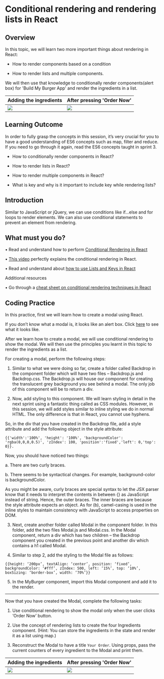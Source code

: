 ﻿# Conditional rendering and rendering lists in React

## Overview


In this topic, we will learn two more important things about rendering in React:

- How to render components based on a condition 

- How to render lists and multiple components.


We will then use that knowledge to conditionally render components(alert box) for 'Build My Burger App' and render the ingredients in a list.

|Adding the ingredients|After pressing 'Order Now'|
|--|--|
|![](https://github.com/greyatom-school/the-minerva-project/raw/master/FEWD/sprint_4/images/BMBT31.PNG)|![](https://github.com/greyatom-school/the-minerva-project/raw/master/FEWD/sprint_4/images/BMBT32.PNG)|

## Learning Outcome

In order to fully grasp the concepts in this session, it’s very crucial for you to have a good understanding of ES6 concepts such as map, filter and reduce. If you need to go through it again, read the ES6 concepts taught in sprint 3.

-	How to conditionally render components in React?

-	How to render lists in React?
-	How to render multiple components in React?
-	What is key and why is it important to include key while rendering lists?


## Introduction

Similar to JavaScript or jQuery, we can use conditions like if…else and for loops to render elements. We can also use conditional statements to prevent an element from rendering. 


## What must you do?

•	Read and understand how to perform [Conditional Rendering in React](https://reactjs.org/docs/conditional-rendering.html)

•	[This video](https://www.youtube.com/watch?v=7o5FPaVA9m0) perfectly explains the conditional rendering in React.


•	Read and understand about [how to use Lists and Keys in React](https://reactjs.org/docs/lists-and-keys.html)


Additional resources

•	Go through a [cheat sheet on conditional rendering techniques in React](https://www.robinwieruch.de/conditional-rendering-react)


## Coding Practice

In this practice, first we will learn how to create a modal using React. 


If you don’t know what a modal is, it looks like an alert box. Click [here](https://www.w3schools.com/bootstrap/bootstrap_modal.asp) to see what it looks like.

After we learn how to create a modal, we will use conditional rendering to show the modal. We will then use the principles you learnt in this topic to render the ingredients as a list.

For creating a modal, perform the following steps:

1.	Similar to what we were doing so far, create a folder called Backdrop in the component folder which will have two files – Backdrop.js and Backdrop.css. The Backdrop.js will house our component for creating the translucent grey background you see behind a modal. The only job of this component will be to return a div. 
 
2.	Now, add styling to this component. We will learn styling in detail in the next sprint using a fantastic thing called as CSS modules. However, in this session, we will add styles similar to inline styling we do in normal HTML. The only difference is that in React, you cannot use hyphens.

So, in the div that you have created in the Backdrop file, add a style attribute and add the following object in the style attribute:

`{{'width':'100%', 'height': '100%', 'backgroundColor': 'rgba(0,0,0,0.5)', 'zIndex': 100, 'position':'fixed','left': 0,'top': 0}}.`

Now, you should have noticed two things:

a.	There are two curly braces.

b.	There seems to be syntactical changes. For example, background-color is backgroundColor.

As you might be aware, curly braces are special syntax to let the JSX parser know that it needs to interpret the contents in between {} as JavaScript instead of string. Hence, the outer braces. The inner braces are because the style attribute expects an object. As for (b), camel-casing is used in the inline styles to maintain consistency with JavaScript to access properties on DOM.

3.	Next, create another folder called Modal in the component folder. In this folder, add the two files Modal.js and Modal.css. In the Modal component, return a div which has two children – the Backdrop component you created in the previous point and another div which contains a h1 called Modal.

4.	Similar to step 2, add the styling to the Modal file as follows:

`{{height: ‘200px’, textAlign: ‘center’, position: ‘fixed’, backgroundColor: ‘#fff’, zIndex: 500, left: ‘15%’, top: ‘10%’, boxSizing: ‘border-box’, width: ‘70%’}}`

5.	In the MyBurger component, import this Modal component and add it to the render.

---
Now that you have created the Modal, complete the following tasks:
1.	Use conditional rendering to show the modal only when the user clicks ‘Order Now’ button.

2.	Use the concept of rendering lists to create the four Ingredients component.  (Hint: You can store the ingredients in the state and render it as a list using map.)

3.	Reconstruct the Modal to have a title `Your Order`. Using props, pass the current counters of every ingredient to the Modal and print them.


|Adding the ingredients|After pressing 'Order Now'|
|--|--|
|![](https://github.com/greyatom-school/the-minerva-project/raw/master/FEWD/sprint_4/images/BMBT31.PNG)|![](https://github.com/greyatom-school/the-minerva-project/raw/master/FEWD/sprint_4/images/BMBT32.PNG)|
